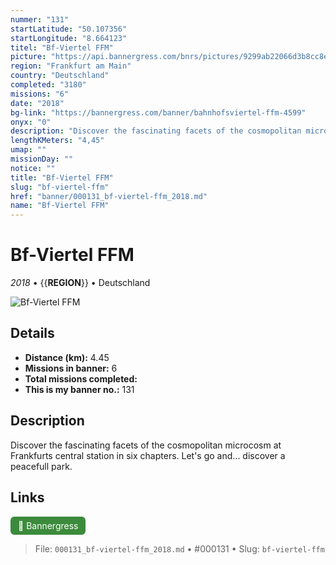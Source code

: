 ```yaml
---
nummer: "131"
startLatitude: "50.107356"
startLongitude: "8.664123"
titel: "Bf-Viertel FFM"
picture: "https://api.bannergress.com/bnrs/pictures/9299ab22066d3b8cc8e8e9cdd0397bcb"
region: "Frankfurt am Main"
country: "Deutschland"
completed: "3180"
missions: "6"
date: "2018"
bg-link: "https://bannergress.com/banner/bahnhofsviertel-ffm-4599"
onyx: "0"
description: "Discover the fascinating facets of the cosmopolitan microcosm at Frankfurts central  station in six chapters. \nLet's go and... discover a peacefull park."
lengthKMeters: "4,45"
umap: ""
missionDay: ""
notice: ""
title: "Bf-Viertel FFM"
slug: "bf-viertel-ffm"
href: "banner/000131_bf-viertel-ffm_2018.md"
name: "Bf-Viertel FFM"
---
```

# Bf-Viertel FFM

*2018* • {{__REGION__}} • Deutschland

![Bf-Viertel FFM](https://api.bannergress.com/bnrs/pictures/9299ab22066d3b8cc8e8e9cdd0397bcb)



## Details
- **Distance (km):** 4.45
- **Missions in banner:** 6
- **Total missions completed:** 
- **This is my banner no.:** 131



## Description
Discover the fascinating facets of the cosmopolitan microcosm at Frankfurts central  station in six chapters. 
Let's go and... discover a peacefull park.



## Links
<a href="https://bannergress.com/banner/bahnhofsviertel-ffm-4599" target="_blank" style="display:inline-block;margin-right:8px;padding:6px 12px;background:#3c8b3c;color:#fff;text-decoration:none;border-radius:6px;">🔗 Bannergress</a>



> File: `000131_bf-viertel-ffm_2018.md` • #000131 • Slug: `bf-viertel-ffm`
